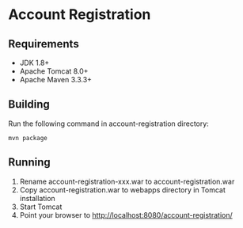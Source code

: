 Account Registration
====================

Requirements
------------
* JDK 1.8+
* Apache Tomcat 8.0+
* Apache Maven 3.3.3+

Building
--------
Run the following command in account-registration directory:  

`mvn package`

Running
-------
1. Rename account-registration-xxx.war to account-registration.war
2. Copy account-registration.war to webapps directory in Tomcat installation
3. Start Tomcat
4. Point your browser to <http://localhost:8080/account-registration/>
